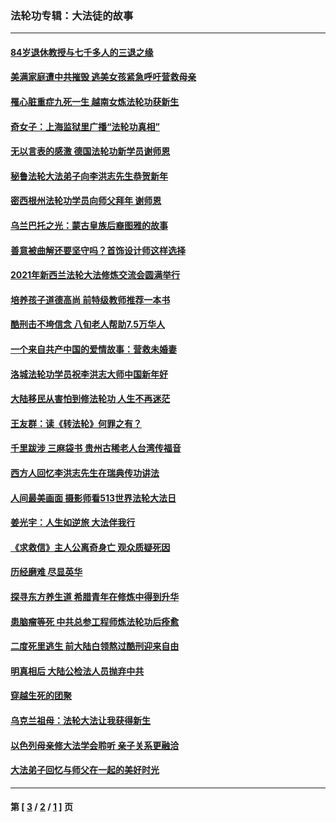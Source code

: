 ### 法轮功专辑：大法徒的故事
---
#### [84岁退休教授与七千多人的三退之缘](../../pages/nf1147481/n13796650.md?11100430) 
#### [美满家庭遭中共摧毁 逃美女孩紧急呼吁营救母亲](../../pages/nf1147481/n13792859.md?11100430) 
#### [罹心脏重症九死一生 越南女炼法轮功获新生](../../pages/nf1147481/n13732766.md?11100430) 
#### [奇女子：上海监狱里广播“法轮功真相”](../../pages/nf1147481/n13726443.md?11100430) 
#### [无以言表的感激 德国法轮功新学员谢师恩](../../pages/nf1147481/n13543790.md?11100430) 
#### [秘鲁法轮大法弟子向李洪志先生恭贺新年](../../pages/nf1147481/n13540182.md?11100430) 
#### [密西根州法轮功学员向师父拜年 谢师恩](../../pages/nf1147481/n13538183.md?11100430) 
#### [乌兰巴托之光：蒙古皇族后裔图雅的故事](../../pages/nf1147481/n13155759.md?11100430) 
#### [善意被曲解还要坚守吗？首饰设计师这样选择](../../pages/nf1147481/n13077575.md?11100430) 
#### [2021年新西兰法轮大法修炼交流会圆满举行](../../pages/nf1147481/n13033149.md?11100430) 
#### [培养孩子道德高尚 前特级教师推荐一本书](../../pages/nf1147481/n12938640.md?11100430) 
#### [酷刑击不垮信念 八旬老人帮助7.5万华人](../../pages/nf1147481/n12880712.md?11100430) 
#### [一个来自共产中国的爱情故事：营救未婚妻](../../pages/nf1147481/n12778386.md?11100430) 
#### [洛城法轮功学员祝李洪志大师中国新年好](../../pages/nf1147481/n12724685.md?11100430) 
#### [大陆移民从害怕到修法轮功 人生不再迷茫](../../pages/nf1147481/n12414325.md?11100430) 
#### [王友群：读《转法轮》何罪之有？](../../pages/nf1147481/n12408647.md?11100430) 
#### [千里跋涉 三麻袋书 贵州古稀老人台湾传福音](../../pages/nf1147481/n12198750.md?11100430) 
#### [西方人回忆李洪志先生在瑞典传功讲法](../../pages/nf1147481/n12099607.md?11100430) 
#### [人间最美画面 摄影师看513世界法轮大法日](../../pages/nf1147481/n12094118.md?11100430) 
#### [姜光宇：人生如逆旅 大法伴我行](../../pages/nf1147481/n12088664.md?11100430) 
#### [《求救信》主人公离奇身亡 观众质疑死因](../../pages/nf1147481/n11845215.md?11100430) 
#### [历经磨难 尽显英华](../../pages/nf1147481/n11723297.md?11100430) 
#### [探寻东方养生道 希腊青年在修炼中得到升华](../../pages/nf1147481/n11494502.md?11100430) 
#### [患脑瘤等死 中共总参工程师炼法轮功后痊愈](../../pages/nf1147481/n11466682.md?11100430) 
#### [二度死里逃生 前大陆白领熬过酷刑迎来自由](../../pages/nf1147481/n11368594.md?11100430) 
#### [明真相后 大陆公检法人员抛弃中共](../../pages/nf1147481/n11358618.md?11100430) 
#### [穿越生死的团聚](../../pages/nf1147481/n11258922.md?11100430) 
#### [乌克兰祖母：法轮大法让我获得新生](../../pages/nf1147481/n11269457.md?11100430) 
#### [以色列母亲修大法学会聆听 亲子关系更融洽](../../pages/nf1147481/n11268195.md?11100430) 
#### [大法弟子回忆与师父在一起的美好时光](../../pages/nf1147481/n11267759.md?11100430) 

---
#### 第 [ [3](./3.md?11100430) / [2](./2.md?11100430) / [1](./1.md?11100430) ] 页

